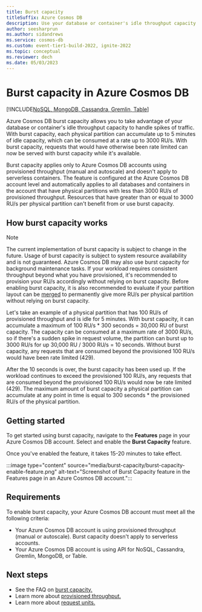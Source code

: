 ```yaml
---
title: Burst capacity
titleSuffix: Azure Cosmos DB
description: Use your database or container's idle throughput capacity to handle spikes of traffic with burst capacity in Azure Cosmos DB.
author: seesharprun
ms.author: sidandrews
ms.service: cosmos-db
ms.custom: event-tier1-build-2022, ignite-2022
ms.topic: conceptual
ms.reviewer: dech
ms.date: 05/03/2023
---
```


# Burst capacity in Azure Cosmos DB

[!INCLUDE[NoSQL, MongoDB, Cassandra, Gremlin, Table](includes/appliesto-nosql-mongodb-cassandra-gremlin-table.md)]

Azure Cosmos DB burst capacity allows you to take advantage of your database or container's idle throughput capacity to handle spikes of traffic. With burst capacity, each physical partition can accumulate up to 5 minutes of idle capacity, which can be consumed at a rate up to 3000 RU/s. With burst capacity, requests that would have otherwise been rate limited can now be served with burst capacity while it's available.

Burst capacity applies only to Azure Cosmos DB accounts using provisioned throughput (manual and autoscale) and doesn't apply to serverless containers. The feature is configured at the Azure Cosmos DB account level and automatically applies to all databases and containers in the account that have physical partitions with less than 3000 RU/s of provisioned throughput. Resources that have greater than or equal to 3000 RU/s per physical partition can't benefit from or use burst capacity.

## How burst capacity works

> [!NOTE]
> The current implementation of burst capacity is subject to change in the future. Usage of burst capacity is subject to system resource availability and is not guaranteed. Azure Cosmos DB may also use burst capacity for background maintenance tasks. If your workload requires consistent throughput beyond what you have provisioned, it's recommended to provision your RU/s accordingly without relying on burst capacity. Before enabling burst capacity, it is also recommended to evaluate if your partition layout can be [merged](merge.md) to permanently give more RU/s per physical partition without relying on burst capacity.

Let's take an example of a physical partition that has 100 RU/s of provisioned throughput and is idle for 5 minutes. With burst capacity, it can accumulate a maximum of 100 RU/s * 300 seconds = 30,000 RU of burst capacity. The capacity can be consumed at a maximum rate of 3000 RU/s, so if there's a sudden spike in request volume, the partition can burst up to 3000 RU/s for up 30,000 RU / 3000 RU/s = 10 seconds. Without burst capacity, any requests that are consumed beyond the provisioned 100 RU/s would have been rate limited (429).

After the 10 seconds is over, the burst capacity has been used up. If the workload continues to exceed the provisioned 100 RU/s, any requests that are consumed beyond the provisioned 100 RU/s would now be rate limited (429). The maximum amount of burst capacity a physical partition can accumulate at any point in time is equal to 300 seconds * the provisioned RU/s of the physical partition.

## Getting started

To get started using burst capacity, navigate to the **Features** page in your Azure Cosmos DB account. Select and enable the **Burst Capacity** feature.

Once you've enabled the feature, it takes 15-20 minutes to take effect.

:::image type="content" source="media/burst-capacity/burst-capacity-enable-feature.png" alt-text="Screenshot of Burst Capacity feature in the Features page in an Azure Cosmos DB account.":::

## Requirements

To enable burst capacity, your Azure Cosmos DB account must meet all the following criteria:

- Your Azure Cosmos DB account is using provisioned throughput (manual or autoscale). Burst capacity doesn't apply to serverless accounts.
- Your Azure Cosmos DB account is using API for NoSQL, Cassandra, Gremlin, MongoDB, or Table.

## Next steps

- See the FAQ on [burst capacity.](burst-capacity-faq.yml)
- Learn more about [provisioned throughput.](set-throughput.md)
- Learn more about [request units.](request-units.md)
